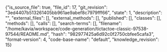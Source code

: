 {"is_source_file": true, "file_id": 17, "git_revision": "3ed4407b513261405bb961ae9abef8c7979fff66", "state": 1, "description": "", "external_files": [], "external_methods": [], "published": [], "classes": [], "methods": [], "calls": [], "search-terms": [], "filename": "/home/kavia/workspace/code-generation/tictactoe-classic-97538-97544/README.md", "hash": "982977425a6d92c0f2750cbfee5cafa3", "format-version": 4, "code-base-name": "default", "knowledge_revision": 15}